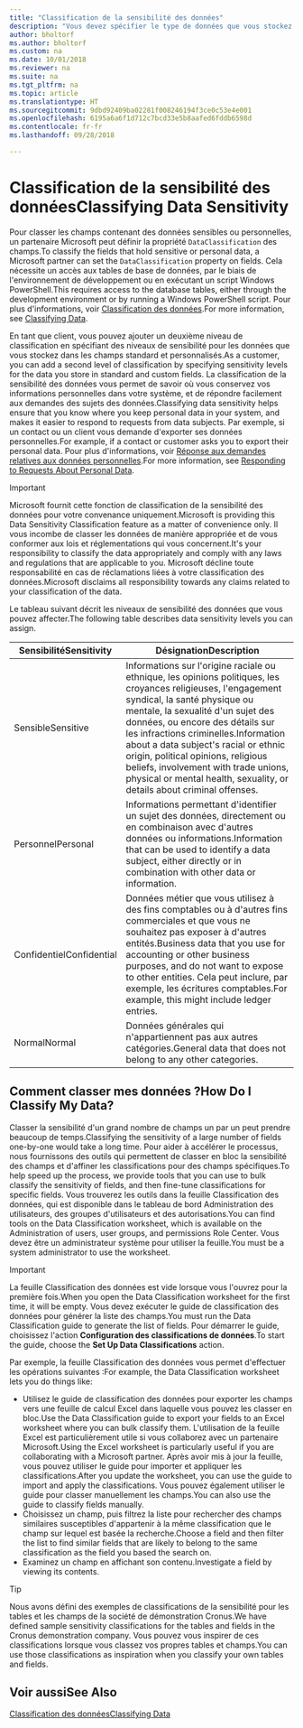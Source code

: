 ```yaml
---
title: "Classification de la sensibilité des données"
description: "Vous devez spécifier le type de données que vous stockez sur les personnes afin de pouvoir répondre aux demandes des sujets des données."
author: bholtorf
ms.author: bholtorf
ms.custom: na
ms.date: 10/01/2018
ms.reviewer: na
ms.suite: na
ms.tgt_pltfrm: na
ms.topic: article
ms.translationtype: HT
ms.sourcegitcommit: 9dbd92409ba02281f008246194f3ce0c53e4e001
ms.openlocfilehash: 6195a6a6f1d712c7bcd33e5b8aafed6fddb6598d
ms.contentlocale: fr-fr
ms.lasthandoff: 09/28/2018

---
```


# <a name="classifying-data-sensitivity"></a><span data-ttu-id="9510c-103">Classification de la sensibilité des données</span><span class="sxs-lookup"><span data-stu-id="9510c-103">Classifying Data Sensitivity</span></span>
<span data-ttu-id="9510c-104">Pour classer les champs contenant des données sensibles ou personnelles, un partenaire Microsoft peut définir la propriété ```DataClassification``` des champs.</span><span class="sxs-lookup"><span data-stu-id="9510c-104">To classify the fields that hold sensitive or personal data, a Microsoft partner can set the ```DataClassification``` property on fields.</span></span> <span data-ttu-id="9510c-105">Cela nécessite un accès aux tables de base de données, par le biais de l'environnement de développement ou en exécutant un script Windows PowerShell.</span><span class="sxs-lookup"><span data-stu-id="9510c-105">This requires access to the database tables, either through the development environment or by running a Windows PowerShell script.</span></span> <span data-ttu-id="9510c-106">Pour plus d'informations, voir [Classification des données](https://docs.microsoft.com/en-us/dynamics-nav/classifying-data).</span><span class="sxs-lookup"><span data-stu-id="9510c-106">For more information, see [Classifying Data](https://docs.microsoft.com/en-us/dynamics-nav/classifying-data).</span></span>  

<span data-ttu-id="9510c-107">En tant que client, vous pouvez ajouter un deuxième niveau de classification en spécifiant des niveaux de sensibilité pour les données que vous stockez dans les champs standard et personnalisés.</span><span class="sxs-lookup"><span data-stu-id="9510c-107">As a customer, you can add a second level of classification by specifying sensitivity levels for the data you store in standard and custom fields.</span></span> <span data-ttu-id="9510c-108">La classification de la sensibilité des données vous permet de savoir où vous conservez vos informations personnelles dans votre système, et de répondre facilement aux demandes des sujets des données.</span><span class="sxs-lookup"><span data-stu-id="9510c-108">Classifying data sensitivity helps ensure that you know where you keep personal data in your system, and makes it easier to respond to requests from data subjects.</span></span> <span data-ttu-id="9510c-109">Par exemple, si un contact ou un client vous demande d'exporter ses données personnelles.</span><span class="sxs-lookup"><span data-stu-id="9510c-109">For example, if a contact or customer asks you to export their personal data.</span></span> <span data-ttu-id="9510c-110">Pour plus d'informations, voir [Réponse aux demandes relatives aux données personnelles](admin-responding-to-requests-about-personal-data.md).</span><span class="sxs-lookup"><span data-stu-id="9510c-110">For more information, see [Responding to Requests About Personal Data](admin-responding-to-requests-about-personal-data.md).</span></span>

> [!Important]
> <span data-ttu-id="9510c-111">Microsoft fournit cette fonction de classification de la sensibilité des données pour votre convenance uniquement.</span><span class="sxs-lookup"><span data-stu-id="9510c-111">Microsoft is providing this Data Sensitivity Classification feature as a matter of convenience only.</span></span> <span data-ttu-id="9510c-112">Il vous incombe de classer les données de manière appropriée et de vous conformer aux lois et réglementations qui vous concernent.</span><span class="sxs-lookup"><span data-stu-id="9510c-112">It's your responsibility to classify the data appropriately and comply with any laws and regulations that are applicable to you.</span></span> <span data-ttu-id="9510c-113">Microsoft décline toute responsabilité en cas de réclamations liées à votre classification des données.</span><span class="sxs-lookup"><span data-stu-id="9510c-113">Microsoft disclaims all responsibility towards any claims related to your classification of the data.</span></span>  

<span data-ttu-id="9510c-114">Le tableau suivant décrit les niveaux de sensibilité des données que vous pouvez affecter.</span><span class="sxs-lookup"><span data-stu-id="9510c-114">The following table describes data sensitivity levels you can assign.</span></span>

|<span data-ttu-id="9510c-115">Sensibilité</span><span class="sxs-lookup"><span data-stu-id="9510c-115">Sensitivity</span></span>|<span data-ttu-id="9510c-116">Désignation</span><span class="sxs-lookup"><span data-stu-id="9510c-116">Description</span></span>|
|----|----|
|<span data-ttu-id="9510c-117">Sensible</span><span class="sxs-lookup"><span data-stu-id="9510c-117">Sensitive</span></span> | <span data-ttu-id="9510c-118">Informations sur l'origine raciale ou ethnique, les opinions politiques, les croyances religieuses, l'engagement syndical, la santé physique ou mentale, la sexualité d'un sujet des données, ou encore des détails sur les infractions criminelles.</span><span class="sxs-lookup"><span data-stu-id="9510c-118">Information about a data subject's racial or ethnic origin, political opinions, religious beliefs, involvement with trade unions, physical or mental health, sexuality, or details about criminal offenses.</span></span> |
|<span data-ttu-id="9510c-119">Personnel</span><span class="sxs-lookup"><span data-stu-id="9510c-119">Personal</span></span> | <span data-ttu-id="9510c-120">Informations permettant d'identifier un sujet des données, directement ou en combinaison avec d'autres données ou informations.</span><span class="sxs-lookup"><span data-stu-id="9510c-120">Information that can be used to identify a data subject, either directly or in combination with other data or information.</span></span>|
|<span data-ttu-id="9510c-121">Confidentiel</span><span class="sxs-lookup"><span data-stu-id="9510c-121">Confidential</span></span> | <span data-ttu-id="9510c-122">Données métier que vous utilisez à des fins comptables ou à d'autres fins commerciales et que vous ne souhaitez pas exposer à d'autres entités.</span><span class="sxs-lookup"><span data-stu-id="9510c-122">Business data that you use for accounting or other business purposes, and do not want to expose to other entities.</span></span> <span data-ttu-id="9510c-123">Cela peut inclure, par exemple, les écritures comptables.</span><span class="sxs-lookup"><span data-stu-id="9510c-123">For example, this might include ledger entries.</span></span>|
|<span data-ttu-id="9510c-124">Normal</span><span class="sxs-lookup"><span data-stu-id="9510c-124">Normal</span></span> | <span data-ttu-id="9510c-125">Données générales qui n'appartiennent pas aux autres catégories.</span><span class="sxs-lookup"><span data-stu-id="9510c-125">General data that does not belong to any other categories.</span></span>|

## <a name="how-do-i-classify-my-data"></a><span data-ttu-id="9510c-126">Comment classer mes données ?</span><span class="sxs-lookup"><span data-stu-id="9510c-126">How Do I Classify My Data?</span></span>
<span data-ttu-id="9510c-127">Classer la sensibilité d'un grand nombre de champs un par un peut prendre beaucoup de temps.</span><span class="sxs-lookup"><span data-stu-id="9510c-127">Classifying the sensitivity of a large number of fields one-by-one would take a long time.</span></span> <span data-ttu-id="9510c-128">Pour aider à accélérer le processus, nous fournissons des outils qui permettent de classer en bloc la sensibilité des champs et d'affiner les classifications pour des champs spécifiques.</span><span class="sxs-lookup"><span data-stu-id="9510c-128">To help speed up the process, we provide tools that you can use to bulk classify the sensitivity of fields, and then fine-tune classifications for specific fields.</span></span> <span data-ttu-id="9510c-129">Vous trouverez les outils dans la feuille Classification des données, qui est disponible dans le tableau de bord Administration des utilisateurs, des groupes d'utilisateurs et des autorisations.</span><span class="sxs-lookup"><span data-stu-id="9510c-129">You can find tools on the Data Classification worksheet, which is available on the Administration of users, user groups, and permissions Role Center.</span></span> <span data-ttu-id="9510c-130">Vous devez être un administrateur système pour utiliser la feuille.</span><span class="sxs-lookup"><span data-stu-id="9510c-130">You must be a system administrator to use the worksheet.</span></span>

> [!Important]
> <span data-ttu-id="9510c-131">La feuille Classification des données est vide lorsque vous l'ouvrez pour la première fois.</span><span class="sxs-lookup"><span data-stu-id="9510c-131">When you open the Data Classification worksheet for the first time, it will be empty.</span></span> <span data-ttu-id="9510c-132">Vous devez exécuter le guide de classification des données pour générer la liste des champs.</span><span class="sxs-lookup"><span data-stu-id="9510c-132">You must run the Data Classification guide to generate the list of fields.</span></span> <span data-ttu-id="9510c-133">Pour démarrer le guide, choisissez l'action **Configuration des classifications de données**.</span><span class="sxs-lookup"><span data-stu-id="9510c-133">To start the guide, choose the **Set Up Data Classifications** action.</span></span>

<span data-ttu-id="9510c-134">Par exemple, la feuille Classification des données vous permet d'effectuer les opérations suivantes :</span><span class="sxs-lookup"><span data-stu-id="9510c-134">For example, the Data Classification worksheet lets you do things like:</span></span>  

* <span data-ttu-id="9510c-135">Utilisez le guide de classification des données pour exporter les champs vers une feuille de calcul Excel dans laquelle vous pouvez les classer en bloc.</span><span class="sxs-lookup"><span data-stu-id="9510c-135">Use the Data Classification guide to export your fields to an Excel worksheet where you can bulk classify them.</span></span> <span data-ttu-id="9510c-136">L'utilisation de la feuille Excel est particulièrement utile si vous collaborez avec un partenaire Microsoft.</span><span class="sxs-lookup"><span data-stu-id="9510c-136">Using the Excel worksheet is particularly useful if you are collaborating with a Microsoft partner.</span></span> <span data-ttu-id="9510c-137">Après avoir mis à jour la feuille, vous pouvez utiliser le guide pour importer et appliquer les classifications.</span><span class="sxs-lookup"><span data-stu-id="9510c-137">After you update the worksheet, you can use the guide to import and apply the classifications.</span></span> <span data-ttu-id="9510c-138">Vous pouvez également utiliser le guide pour classer manuellement les champs.</span><span class="sxs-lookup"><span data-stu-id="9510c-138">You can also use the guide to classify fields manually.</span></span>  
* <span data-ttu-id="9510c-139">Choisissez un champ, puis filtrez la liste pour rechercher des champs similaires susceptibles d'appartenir à la même classification que le champ sur lequel est basée la recherche.</span><span class="sxs-lookup"><span data-stu-id="9510c-139">Choose a field and then filter the list to find similar fields that are likely to belong to the same classification as the field you based the search on.</span></span>  
* <span data-ttu-id="9510c-140">Examinez un champ en affichant son contenu.</span><span class="sxs-lookup"><span data-stu-id="9510c-140">Investigate a field by viewing its contents.</span></span>  

> [!Tip]
> <span data-ttu-id="9510c-141">Nous avons défini des exemples de classifications de la sensibilité pour les tables et les champs de la société de démonstration Cronus.</span><span class="sxs-lookup"><span data-stu-id="9510c-141">We have defined sample sensitivity classifications for the tables and fields in the Cronus demonstration company.</span></span> <span data-ttu-id="9510c-142">Vous pouvez vous inspirer de ces classifications lorsque vous classez vos propres tables et champs.</span><span class="sxs-lookup"><span data-stu-id="9510c-142">You can use those classifications as inspiration when you classify your own tables and fields.</span></span>

## <a name="see-also"></a><span data-ttu-id="9510c-143">Voir aussi</span><span class="sxs-lookup"><span data-stu-id="9510c-143">See Also</span></span>
[<span data-ttu-id="9510c-144">Classification des données</span><span class="sxs-lookup"><span data-stu-id="9510c-144">Classifying Data</span></span>](https://docs.microsoft.com/en-us/dynamics-nav/classifying-data)  

